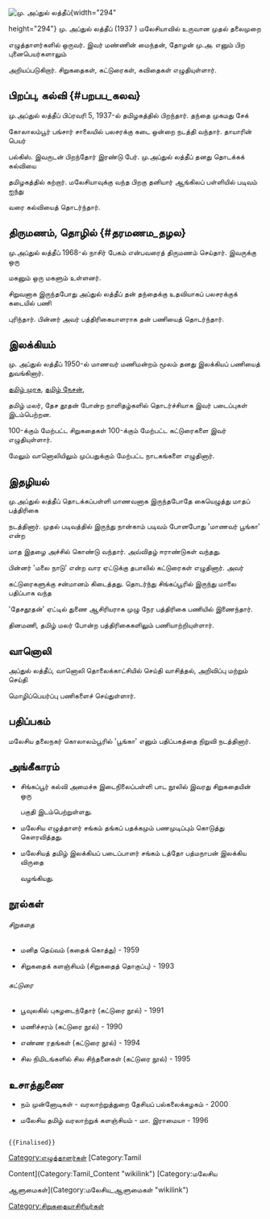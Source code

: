 ![மு. அப்துல் லத்தீப்](மு._அப்துல்_லத்தீப்.jpg "மு. அப்துல் லத்தீப்"){width="294"
height="294"} மு. அப்துல் லத்தீப் (1937 ) மலேசியாவில் உருவான முதல் தலைமுறை
எழுத்தாளர்களில் ஒருவர். இவர் மண்ணின் மைந்தன், தோழன் மு.அ. எனும் பிற புனைபெயர்களாலும்
அறியப்படுகிறார். சிறுகதைகள், கட்டுரைகள், கவிதைகள் எழுதியுள்ளார்.

## பிறப்பு, கல்வி {#பறபப_கலவ}

மு.அப்துல் லத்தீப் பிப்ரவரி 5, 1937-ல் தமிழகத்தில் பிறந்தார். தந்தை முகமது சேக்
கோலாலம்பூர் பங்சார் சாலையில் பலசரக்கு கடை ஒன்றை நடத்தி வந்தார். தாயாரின் பெயர்
பல்கிஸ். இவருடன் பிறந்தோர் இரண்டு பேர். மு.அப்துல் லத்தீப் தனது தொடக்கக் கல்வியை
தமிழகத்தில் கற்றார். மலேசியாவுக்கு வந்த பிறகு தனியார் ஆங்கிலப் பள்ளியில் படிவம் ஐந்து
வரை கல்வியைத் தொடர்ந்தார்.

## திருமணம், தொழில் {#தரமணம_தழல}

மு.அப்துல் லத்தீப் 1968-ல் நாசிர் பேகம் என்பவரைத் திருமணம் செய்தார். இவருக்கு ஒரு
மகனும் ஒரு மகளும் உள்ளனர்.

சிறுவனாக இருந்தபோது அப்துல் லத்தீப் தன் தந்தைக்கு உதவியாகப் பலசரக்குக் கடையில் பணி
புரிந்தார். பின்னர் அவர் பத்திரிகையாளராக தன் பணியைத் தொடர்ந்தார்.

## இலக்கியம்

மு. அப்துல் லத்தீப் 1950-ல் மாணவர் மணிமன்றம் மூலம் தனது இலக்கியப் பணியைத் துவங்கினார்.
[தமிழ் முரசு](தமிழ்_முரசு "wikilink"), [தமிழ் நேசன்](தமிழ்_நேசன் "wikilink"),
தமிழ் மலர், தேச தூதன் போன்ற நாளிதழ்களில் தொடர்ச்சியாக இவர் படைப்புகள் இடம்பெற்றன.
100-க்கும் மேற்பட்ட சிறுகதைகள் 100-க்கும் மேற்பட்ட கட்டுரைகளை இவர் எழுதியுள்ளார்.
மேலும் வானொலியிலும் முப்பதுக்கும் மேற்பட்ட நாடகங்களை எழுதினார்.

## இதழியல்

மு.அப்துல் லத்தீப் தொடக்கப்பள்ளி மாணவனாக இருந்தபோதே கையெழுத்து மாதப் பத்திரிகை
நடத்தினார். முதல் படிவத்தில் இருந்து நான்காம் படிவம் போனபோது \'மாணவர் பூங்கா\' என்ற
மாத இதழை அச்சில் கொண்டு வந்தார். அவ்விதழ் ஈராண்டுகள் வந்தது.

பின்னர் \'மலை நாடு\' என்ற வார ஏட்டுக்கு தபாலில் கட்டுரைகள் எழுதினார். அவர்
கட்டுரைகளுக்கு சன்மானம் கிடைத்தது. தொடர்ந்து சிங்கப்பூரில் இருந்து மாலை பதிப்பாக வந்த
\'தேசதூதன்\' ஏட்டில் துணை ஆசிரியராக முழு நேர பத்திரிகை பணியில் இணைந்தார்.
தினமணி, தமிழ் மலர் போன்ற பத்திரிகைகளிலும் பணியாற்றியுள்ளார்.

## வானொலி

அப்துல் லத்தீப், வானொலி தொலைக்காட்சியில் செய்தி வாசித்தல், அறிவிப்பு மற்றும் செய்தி
மொழிப்பெயர்ப்பு பணிகளைச் செய்துள்ளார்.

## பதிப்பகம்

மலேசிய தலைநகர் கொலாலம்பூரில் \'பூங்கா\' எனும் பதிப்பகத்தை நிறுவி நடத்தினார்.

## அங்கீகாரம்

-   சிங்கப்பூர் கல்வி அமைச்சு இடைநிலைப்பள்ளி பாட நூலில் இவரது சிறுகதையின் ஒரு
    பகுதி இடம்பெற்றுள்ளது.
-   மலேசிய எழுத்தாளர் சங்கம் தங்கப் பதக்கமும் பணமுடிப்பும் கொடுத்து கௌரவித்தது.
-   மலேசியத் தமிழ் இலக்கியப் படைப்பாளர் சங்கம் டத்தோ பத்மநாபன் இலக்கிய விருதை
    வழங்கியது.

## நூல்கள்

###### சிறுகதை

-   மனித தெய்வம் (கதைக் கொத்து) - 1959
-   சிறுகதைக் களஞ்சியம் (சிறுகதைத் தொகுப்பு) - 1993

###### கட்டுரை

-   பூவுலகில் புகழடைந்தோர் (கட்டுரை நூல்) - 1991
-   மணிச்சரம் (கட்டுரை நூல்) - 1990
-   எண்ண ரதங்கள் (கட்டுரை நூல்) - 1994
-   சில நிமிடங்களில் சில சிந்தனைகள் (கட்டுரை நூல்) - 1995

## உசாத்துணை

-   நம் முன்னோடிகள் - வரலாற்றுத்துறை தேசியப் பல்கலைக்கழகம் - 2000
-   மலேசிய தமிழ் வரலாற்றுக் களஞ்சியம் - மா. இராமையா - 1996

```{=mediawiki}
{{Finalised}}
```
[Category:எழுத்தாளர்கள்](Category:எழுத்தாளர்கள் "wikilink") [Category:Tamil
Content](Category:Tamil_Content "wikilink") [Category:மலேசிய
ஆளுமைகள்](Category:மலேசிய_ஆளுமைகள் "wikilink")
[Category:சிறுகதையாசிரியர்கள்](Category:சிறுகதையாசிரியர்கள் "wikilink")
